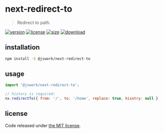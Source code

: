 # next-redirect-to
> Redirect to path.

[![version][version-image]][version-url]
[![license][license-image]][license-url]
[![size][size-image]][size-url]
[![download][download-image]][download-url]

## installation
```bash
npm install -S @jswork/next-redirect-to
```

## usage
```js
import '@jswork/next-redirect-to';

// history is required:
nx.redirectTo({ from: '/', to: '/home', replace: true, hisotry: null })
```

## license
Code released under [the MIT license](https://github.com/afeiship/next-redirect-to/blob/master/LICENSE.txt).

[version-image]: https://img.shields.io/npm/v/@jswork/next-redirect-to
[version-url]: https://npmjs.org/package/@jswork/next-redirect-to

[license-image]: https://img.shields.io/npm/l/@jswork/next-redirect-to
[license-url]: https://github.com/afeiship/next-redirect-to/blob/master/LICENSE.txt

[size-image]: https://img.shields.io/bundlephobia/minzip/@jswork/next-redirect-to
[size-url]: https://github.com/afeiship/next-redirect-to/blob/master/dist/next-redirect-to.min.js

[download-image]: https://img.shields.io/npm/dm/@jswork/next-redirect-to
[download-url]: https://www.npmjs.com/package/@jswork/next-redirect-to
